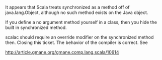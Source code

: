 It appears that Scala treats synchronized as a method off of java.lang.Object,
although no such method exists on the Java object.

If you define a no argument method yourself in a class, then you hide the built
in synchronized method.

scalac should require an override modifier on the synchronized method then.
Closing this ticket.  The behavior of the compiler is correct.  See

http://article.gmane.org/gmane.comp.lang.scala/10614

